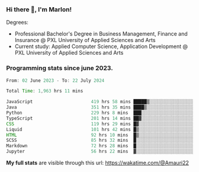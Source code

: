 
### Hi there 👋, I'm Marlon!

Degrees: 
- Professional Bachelor's Degree in Business Management, Finance and Insurance @ PXL University of Applied Sciences and Arts
- Current study: Applied Computer Science, Application Development @ PXL University of Applied Sciences and Arts

### Programming stats since june 2023.
<!--START_SECTION:waka-->

```java
From: 02 June 2023 - To: 22 July 2024

Total Time: 1,963 hrs 11 mins

JavaScript                      419 hrs 58 mins █████▒░░░░░░░░░░░░░░░░░░░   21.26 %
Java                            351 hrs 35 mins ████▒░░░░░░░░░░░░░░░░░░░░   17.80 %
Python                          229 hrs 8 mins  ███░░░░░░░░░░░░░░░░░░░░░░   11.60 %
TypeScript                      201 hrs 14 mins ██▓░░░░░░░░░░░░░░░░░░░░░░   10.19 %
CSS                             119 hrs 29 mins █▓░░░░░░░░░░░░░░░░░░░░░░░   06.05 %
Liquid                          101 hrs 42 mins █▒░░░░░░░░░░░░░░░░░░░░░░░   05.15 %
HTML                            92 hrs 10 mins  █▒░░░░░░░░░░░░░░░░░░░░░░░   04.67 %
SCSS                            85 hrs 32 mins  █░░░░░░░░░░░░░░░░░░░░░░░░   04.33 %
Markdown                        72 hrs 28 mins  █░░░░░░░░░░░░░░░░░░░░░░░░   03.67 %
Jupyter                         56 hrs 22 mins  ▓░░░░░░░░░░░░░░░░░░░░░░░░   02.85 %
```

<!--END_SECTION:waka-->
**My full stats** are visible through this url: https://wakatime.com/@Amauri22
